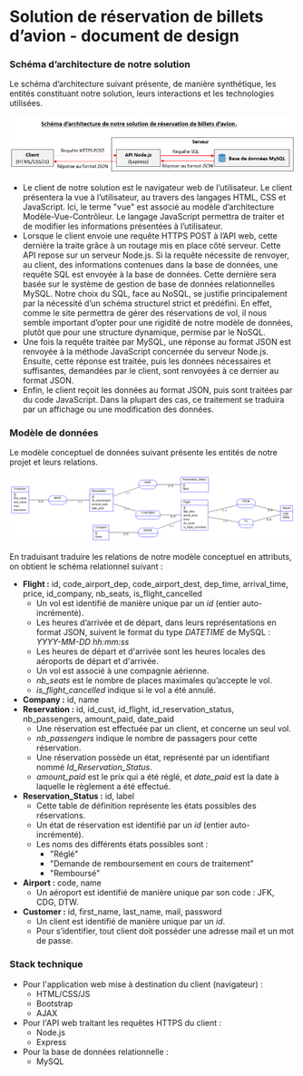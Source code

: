 # Solution de réservation de billets d’avion - document de design
### Schéma d’architecture de notre solution
Le schéma d’architecture suivant présente, de manière synthétique, les entités constituant notre solution, leurs interactions et les technologies utilisées.

![Schéma d’architecture de notre solution de réservation de billets d’avion.](./schema-architecture.png?raw=true "Schéma d’architecture de notre solution de réservation de billets d’avion.")
- Le client de notre solution est le navigateur web de l’utilisateur. Le client présentera la vue à l’utilisateur, au travers des langages HTML, CSS et JavaScript. Ici, le terme "vue" est associé au modèle d’architecture Modèle-Vue-Contrôleur. Le langage JavaScript permettra de traiter et de modifier les informations présentées à l’utilisateur.
- Lorsque le client envoie une requête HTTPS POST à l’API web, cette dernière la traite grâce à un routage mis en place côté serveur. Cette API repose sur un serveur Node.js. Si la requête nécessite de renvoyer, au client, des informations contenues dans la base de données, une requête SQL est envoyée à la base de données. Cette dernière sera basée sur le système de gestion de base de données relationnelles MySQL. Notre choix du SQL, face au NoSQL, se justifie principalement par la nécessité d’un schéma structurel strict et prédéfini. En effet, comme le site permettra de gérer des réservations de vol, il nous semble important d’opter pour une rigidité de notre modèle de données, plutôt que pour une structure dynamique, permise par le NoSQL.
- Une fois la requête traitée par MySQL, une réponse au format JSON est renvoyée à la méthode JavaScript concernée du serveur Node.js. Ensuite, cette réponse est traitée, puis les données nécessaires et suffisantes, demandées par le client, sont renvoyées à ce dernier au format JSON.
- Enfin, le client reçoit les données au format JSON, puis sont traitées par du code JavaScript. Dans la plupart des cas, ce traitement se traduira par un affichage ou une modification des données.
### Modèle de données

Le modèle conceptuel de données suivant présente les entités de notre projet et leurs relations.

![Modèle conceptuel de données de notre solution de réservation de billets d’avion.](./MCD.png?raw=true "Modèle conceptuel de données de notre solution de réservation de billets d’avion.")

En traduisant traduire les relations de notre modèle conceptuel en attributs, on obtient le schéma relationnel suivant :
- **Flight :** id, code_airport_dep, code_airport_dest, dep_time, arrival_time, price, id_company, nb_seats, is_flight_cancelled
  - Un vol est identifié de manière unique par un *id* (entier auto-incrémenté).
  - Les heures d’arrivée et de départ, dans leurs représentations en format JSON, suivent le format du type *DATETIME* de MySQL : *YYYY-MM-DD hh:mm:ss*
  - Les heures de départ et d'arrivée sont les heures locales des aéroports de départ et d'arrivée.
  - Un vol est associé à une compagnie aérienne.
  - *nb_seats* est le nombre de places maximales qu’accepte le vol.
  - *is_flight_cancelled* indique si le vol a été annulé.
- **Company :** id, name
- **Reservation :** id, id_cust, id_flight, id_reservation_status, nb_passengers, amount_paid, date_paid
  - Une réservation est effectuée par un client, et concerne un seul vol.
  - *nb_passengers* indique le nombre de passagers pour cette réservation.
  - Une réservation possède un état, représenté par un identifiant nommé *Id_Reservation_Status*.
  - *amount_paid* est le prix qui a été réglé, et *date_paid* est la date à laquelle le règlement a été effectué.
- **Reservation_Status :** id, label
  - Cette table de définition représente les états possibles des réservations.
  - Un état de réservation est identifié par un *id* (entier auto-incrémenté).
  - Les noms des différents états possibles sont :
    - "Réglé"
    - "Demande de remboursement en cours de traitement"
    - "Remboursé"
- **Airport :** code, name
  - Un aéroport est identifié de manière unique par son code : JFK, CDG, DTW.
- **Customer :** id, first_name, last_name, mail, password
  - Un client est identifié de manière unique par un *id*.
  - Pour s’identifier, tout client doit posséder une adresse mail et un mot de passe.

### Stack technique
 - Pour l'application web mise à destination du client (navigateur) :
   - HTML/CSS/JS
   - Bootstrap
   - AJAX
 - Pour l'API web traitant les requêtes HTTPS du client :
   - Node.js
   - Express
 - Pour la base de données relationnelle :
   - MySQL